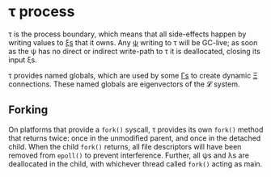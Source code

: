 # τ process
τ is the process boundary, which means that all side-effects happen by writing values to [ξs](xi.md) that it owns. Any [ψ](psi.md) writing to τ will be GC-live; as soon as the ψ has no direct or indirect write-path to τ it is deallocated, closing its input ξs.

τ provides named globals, which are used by some [Γs](Gamma.md) to create dynamic [Ξ](Xi.md) connections. These named globals are eigenvectors of the 𝓛 system.


## Forking
On platforms that provide a `fork()` syscall, τ provides its own `fork()` method that returns twice: once in the unmodified parent, and once in the detached child. When the child `fork()` returns, all file descriptors will have been removed from `epoll()` to prevent interference. Further, all ψs and λs are deallocated in the child, with whichever thread called `fork()` acting as main.
